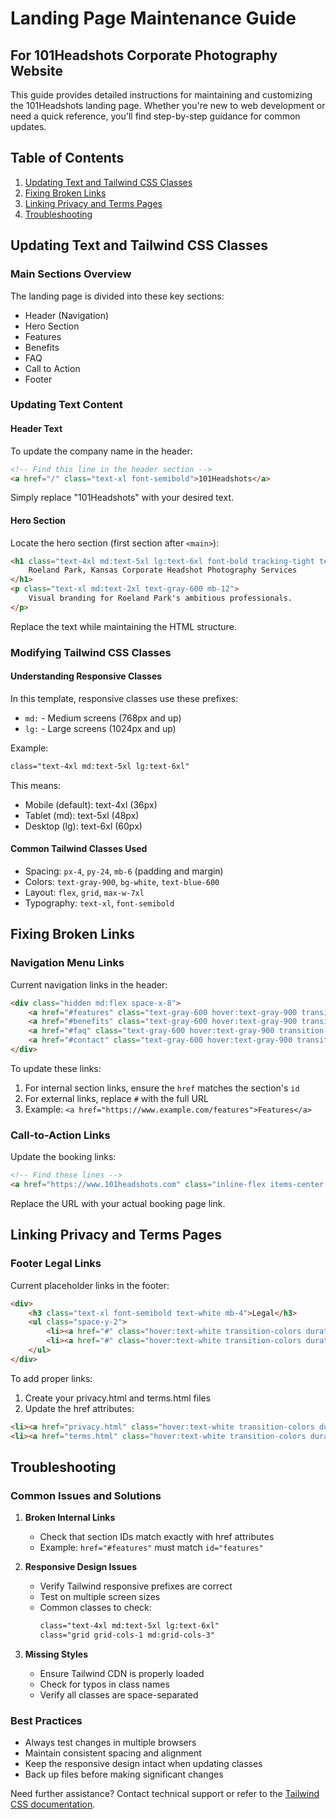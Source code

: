 # Landing Page Maintenance Guide
## For 101Headshots Corporate Photography Website

This guide provides detailed instructions for maintaining and customizing the 101Headshots landing page. Whether you're new to web development or need a quick reference, you'll find step-by-step guidance for common updates.

## Table of Contents
1. [Updating Text and Tailwind CSS Classes](#updating-text-and-tailwind-css-classes)
2. [Fixing Broken Links](#fixing-broken-links)
3. [Linking Privacy and Terms Pages](#linking-privacy-and-terms-pages)
4. [Troubleshooting](#troubleshooting)

## Updating Text and Tailwind CSS Classes

### Main Sections Overview
The landing page is divided into these key sections:
- Header (Navigation)
- Hero Section
- Features
- Benefits
- FAQ
- Call to Action
- Footer

### Updating Text Content

#### Header Text
To update the company name in the header:
```html
<!-- Find this line in the header section -->
<a href="/" class="text-xl font-semibold">101Headshots</a>
```
Simply replace "101Headshots" with your desired text.

#### Hero Section
Locate the hero section (first section after `<main>`):
```html
<h1 class="text-4xl md:text-5xl lg:text-6xl font-bold tracking-tight text-gray-900 mb-6">
    Roeland Park, Kansas Corporate Headshot Photography Services
</h1>
<p class="text-xl md:text-2xl text-gray-600 mb-12">
    Visual branding for Roeland Park's ambitious professionals.
</p>
```
Replace the text while maintaining the HTML structure.

### Modifying Tailwind CSS Classes

#### Understanding Responsive Classes
In this template, responsive classes use these prefixes:
- `md:` - Medium screens (768px and up)
- `lg:` - Large screens (1024px and up)

Example:
```html
class="text-4xl md:text-5xl lg:text-6xl"
```
This means:
- Mobile (default): text-4xl (36px)
- Tablet (md): text-5xl (48px)
- Desktop (lg): text-6xl (60px)

#### Common Tailwind Classes Used
- Spacing: `px-4`, `py-24`, `mb-6` (padding and margin)
- Colors: `text-gray-900`, `bg-white`, `text-blue-600`
- Layout: `flex`, `grid`, `max-w-7xl`
- Typography: `text-xl`, `font-semibold`

## Fixing Broken Links

### Navigation Menu Links
Current navigation links in the header:
```html
<div class="hidden md:flex space-x-8">
    <a href="#features" class="text-gray-600 hover:text-gray-900 transition-colors duration-300">Features</a>
    <a href="#benefits" class="text-gray-600 hover:text-gray-900 transition-colors duration-300">Benefits</a>
    <a href="#faq" class="text-gray-600 hover:text-gray-900 transition-colors duration-300">FAQ</a>
    <a href="#contact" class="text-gray-600 hover:text-gray-900 transition-colors duration-300">Contact</a>
</div>
```

To update these links:
1. For internal section links, ensure the `href` matches the section's `id`
2. For external links, replace `#` with the full URL
3. Example: `<a href="https://www.example.com/features">Features</a>`

### Call-to-Action Links
Update the booking links:
```html
<!-- Find these lines -->
<a href="https://www.101headshots.com" class="inline-flex items-center...">
```
Replace the URL with your actual booking page link.

## Linking Privacy and Terms Pages

### Footer Legal Links
Current placeholder links in the footer:
```html
<div>
    <h3 class="text-xl font-semibold text-white mb-4">Legal</h3>
    <ul class="space-y-2">
        <li><a href="#" class="hover:text-white transition-colors duration-300">Privacy Policy</a></li>
        <li><a href="#" class="hover:text-white transition-colors duration-300">Terms of Service</a></li>
    </ul>
</div>
```

To add proper links:
1. Create your privacy.html and terms.html files
2. Update the href attributes:
```html
<li><a href="privacy.html" class="hover:text-white transition-colors duration-300">Privacy Policy</a></li>
<li><a href="terms.html" class="hover:text-white transition-colors duration-300">Terms of Service</a></li>
```

## Troubleshooting

### Common Issues and Solutions

1. **Broken Internal Links**
   - Check that section IDs match exactly with href attributes
   - Example: `href="#features"` must match `id="features"`

2. **Responsive Design Issues**
   - Verify Tailwind responsive prefixes are correct
   - Test on multiple screen sizes
   - Common classes to check:
     ```html
     class="text-4xl md:text-5xl lg:text-6xl"
     class="grid grid-cols-1 md:grid-cols-3"
     ```

3. **Missing Styles**
   - Ensure Tailwind CDN is properly loaded
   - Check for typos in class names
   - Verify all classes are space-separated

### Best Practices
- Always test changes in multiple browsers
- Maintain consistent spacing and alignment
- Keep the responsive design intact when updating classes
- Back up files before making significant changes

Need further assistance? Contact technical support or refer to the [Tailwind CSS documentation](https://tailwindcss.com/docs).